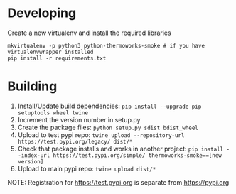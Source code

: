 Developing
==========

Create a new virtualenv and install the required libraries

```
mkvirtualenv -p python3 python-thermoworks-smoke # if you have virtualenvwrapper installed
pip install -r requirements.txt
```

Building
========

1. Install/Update build dependencies:
`pip install --upgrade pip setuptools wheel twine`
1. Increment the version number in setup.py
1. Create the package files:
`python setup.py sdist bdist_wheel`
1. Upload to test pypi repo:
`twine upload --repository-url https://test.pypi.org/legacy/ dist/*`
1. Check that package installs and works in another project:
`pip install --index-url https://test.pypi.org/simple/ thermoworks-smoke==[new version]`
1. Upload to main pypi repo:
`twine upload dist/*`

NOTE: Registration for https://test.pypi.org is separate from https://pypi.org